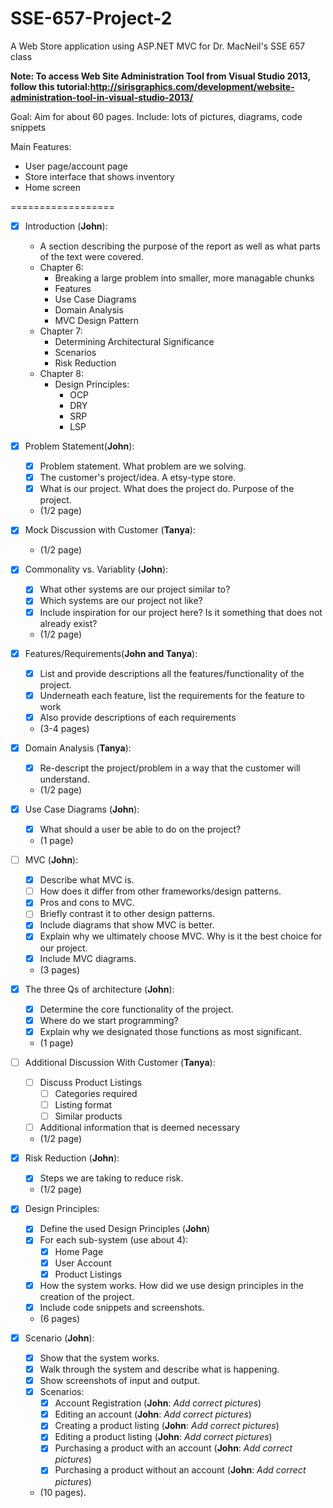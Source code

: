 SSE-657-Project-2
=================

A Web Store application using ASP.NET MVC for Dr. MacNeil's SSE 657 class

**Note: To access Web Site Administration Tool from Visual Studio 2013, follow this tutorial:http://sirisgraphics.com/development/website-administration-tool-in-visual-studio-2013/**


Goal: Aim for about 60 pages.
Include: lots of pictures, diagrams, code snippets 

Main Features: 
- User page/account page
- Store interface that shows inventory
- Home screen


==================

- [x] Introduction (**John**):
  - A section describing the purpose of the report as well as what parts of the text were covered.
  - Chapter 6:
    - Breaking a large problem into smaller, more managable chunks
	- Features
	- Use Case Diagrams
	- Domain Analysis
	- MVC Design Pattern
  - Chapter 7:
    - Determining Architectural Significance
	- Scenarios
	- Risk Reduction
  - Chapter 8: 
    - Design Principles:
	  - OCP
	  - DRY
	  - SRP
	  - LSP
	

- [x] Problem Statement(**John**):
  - [x] Problem statement. What problem are we solving.
  - [x] The customer's project/idea. A etsy-type store. 
  - [x] What is our project. What does the project do. Purpose of the project.
  - (1/2 page)


- [x] Mock Discussion with Customer (**Tanya**):
  - (1/2 page)


- [x] Commonality vs. Variablity (**John**):
  - [x] What other systems are our project similar to?
  - [x] Which systems are our project not like?
  - [x] Include inspiration for our project here? Is it something that does not already exist?
  - (1/2 page)


- [x] Features/Requirements(**John and Tanya**): 
  - [x] List and provide descriptions all the features/functionality of the project. 
  - [x] Underneath each feature, list the requirements for the feature to work
  - [x] Also provide descriptions of each requirements
  - (3-4 pages)


- [x] Domain Analysis (**Tanya**):
  - [x] Re-descript the project/problem in a way that the customer will understand.
  - (1/2 page)


- [x] Use Case Diagrams (**John**):
  - [x] What should a user be able to do on the project?
  - (1 page)


- [ ] MVC (**John**):
  - [x] Describe what MVC is. 
  - [ ] How does it differ from other frameworks/design patterns.
  - [x] Pros and cons to MVC.
  - [ ] Briefly contrast it to other design patterns. 
  - [x] Include diagrams that show MVC is better.
  - [x] Explain why we ultimately choose MVC. Why is it the best choice for our project.
  - [x] Include MVC diagrams. 
  - (3 pages)


- [x] The three Qs of architecture (**John**):
  - [x] Determine the core functionality of the project. 
  - [x] Where do we start programming? 
  - [x] Explain why we designated those functions as most significant.
  - (1 page)
  
- [ ] Additional Discussion With Customer (**Tanya**):
  - [ ] Discuss Product Listings
    - [ ] Categories required
	- [ ] Listing format
	- [ ] Similar products
  - [ ] Additional information that is deemed necessary
  - (1/2 page)


- [x] Risk Reduction (**John**):
  - [x] Steps we are taking to reduce risk. 
  - (1/2 page)


- [x] Design Principles:
  - [x] Define the used Design Principles (**John**)
  - [x] For each sub-system (use about 4):
    - [x] Home Page
	- [x] User Account
	- [x] Product Listings
  - [x] How the system works. How did we use design principles in the creation of the project.
  - [x] Include code snippets and screenshots.
  - (6 pages)


- [x] Scenario (**John**):
  - [x] Show that the system works.
  - [x] Walk through the system and describe what is happening.
  - [x] Show screenshots of input and output.
  - [x] Scenarios:
    - [x] Account Registration (**John**: _Add correct pictures_)
	- [x] Editing an account (**John**: _Add correct pictures_)
	- [x] Creating a product listing (**John**: _Add correct pictures_)
	- [x] Editing a product listing (**John**: _Add correct pictures_)
	- [x] Purchasing a product with an account (**John**: _Add correct pictures_)
	- [x] Purchasing a product without an account (**John**: _Add correct pictures_)
  - (10 pages). 


